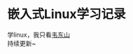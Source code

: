 # 嵌入式Linux学习记录

<!-- ## -->
学linux，我只看[韦东山](https://www.bilibili.com/video/BV1w4411B7a4/?vd_source=4d68fd857e9f13b2744d289750108677)  
持续更新~

<!-- ### 环境搭建
#### [IMX6ULL_Mini](./doc/DevEnv/doc.md)


### 嵌入式Linux应用开发基础知识
#### [第一章 HelloWorld](./doc/LinuxAppDevBasic/Chapter1.md)
#### [第二章 GCC编译器的使用](./doc/LinuxAppDevBasic/Chapter2.md)
#### [第三章 Makefile的使用](./doc/LinuxAppDevBasic/Chapter3.md) -->